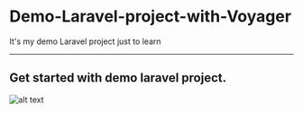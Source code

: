 # Demo-Laravel-project-with-Voyager
It's my demo Laravel project just to learn
___
## Get started with demo laravel project.
![alt text]([http://url/to/img.png](https://drive.google.com/file/d/11zNZhgou8YBiB2lC6f_I-1rD2nLRZgSZ/view?usp=share_link))
